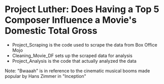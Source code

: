 # Project Luther: Does Having a Top 5 Composer Influence a Movie's Domestic Total Gross

* Project_Scraping is the code used to scrape the data from Box Office Mojo
* Cleaning_Movie_DF sets up the scraped data for analysis
* Project_Analysis is the code that actually analyzed the data

Note: "Bwaaah" is in reference to the cinematic musical booms made popular by Hans Zimmer in "Inception"
